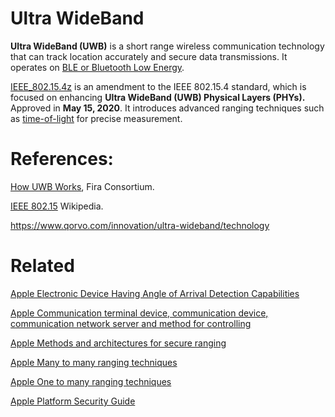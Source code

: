 # Ultra WideBand
**Ultra WideBand (UWB)** is a short range wireless communication technology that can track location accurately and secure data transmissions. It operates on [BLE or Bluetooth Low Energy](https://en.wikipedia.org/wiki/Bluetooth_Low_Energy).

[IEEE_802.15.4z](https://standards.ieee.org/ieee/802.15.4z/10230/) is an amendment to the IEEE 802.15.4 standard, which is focused on enhancing **Ultra WideBand (UWB) Physical Layers (PHYs).** Approved in **May 15, 2020**. It introduces advanced ranging techniques such as [time-of-light](https://en.wikipedia.org/wiki/Time_of_flight) for precise measurement.

# References:
[How UWB Works](https://www.firaconsortium.org/discover/how-uwb-works), Fira Consortium.

[IEEE 802.15](https://en.wikipedia.org/wiki/IEEE_802.15) Wikipedia.

https://www.qorvo.com/innovation/ultra-wideband/technology

# Related

[Apple Electronic Device Having Angle of Arrival Detection Capabilities](https://patents.google.com/patent/US20210351494A1/)

[Apple Communication terminal device, communication device, communication network server and method for controlling](https://patents.google.com/patent/US8989807B2/)

[Apple Methods and architectures for secure ranging](https://patents.google.com/patent/US20240422724A1/)

[Apple Many to many ranging techniques](https://patents.google.com/patent/US20210337360A1/)

[Apple One to many ranging techniques](https://patents.google.com/patent/US11796667B2/)

[Apple Platform Security Guide](https://help.apple.com/pdf/security/en_US/apple-platform-security-guide.pdf)
